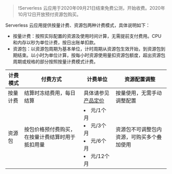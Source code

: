 >!Serverless 云应用于2020年09月21日结束免费公测，开始收费。2020年10月12日开放预付资源包购买。

Serverless 云应用提供按量计费、资源包两种计费模式，具体说明如下：


- 按量计费：按照实际配置的资源及使用时间计算，无需提前支付费用。CPU 和内存以秒为单位计费，按日出账单扣款。
- 资源包：以资源包周期为基本单位，计时周期从资源包生效开始，到资源包到期结束。以小时为单位计算，按每小时资源使用量扣资源包额度，超出资源包周期或规格的部分按照按量计费模式计费。

| 计费模式 | 付费方式                                         | 计费单位                                                     | 资源配置调整                               |
| -------- | ------------------------------------------------ | ------------------------------------------------------------ | ------------------------------------------ |
| 按量计费 | 结算时冻结费用，每日结算                         | 具体请参见 [产品定价](https://cloud.tencent.com/document/product/1243/47823) | 按量使用，无需手动调整配置                 |
| 资源包   | 按包价格预付费购买，在按量计费结算时用于抵扣用量 | <li>元/1个月<br /><li>元/3个月<br /><li>元/6个月<br /><li>元/12个月          | 资源包不可调整包内资源，可购买多个叠加使用 |
